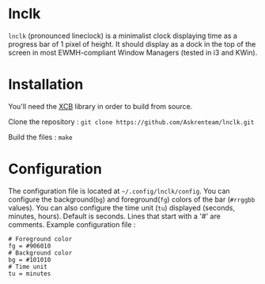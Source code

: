 # lnclk
`lnclk` (pronounced lineclock) is a minimalist clock displaying time as a progress bar of 1 pixel of height.
It should display as a dock in the top of the screen in most EWMH-compliant Window Managers (tested in i3 and KWin).

# Installation
You'll need the [XCB](https://xcb.freedesktop.org/) library in order to build from source.

Clone the repository : 
`git clone https://github.com/Askrenteam/lnclk.git`

Build the files :
`make`

# Configuration
The configuration file is located at `~/.config/lnclk/config`.
You can configure the background(`bg`) and foreground(`fg`) colors of the bar (`#rrggbb` values).
You can also configure the time unit (`tu`) displayed (seconds, minutes, hours). Default is seconds.
Lines that start with a '#' are comments.
Example configuration file : 
```
# Foreground color
fg = #906010
# Background color
bg = #101010
# Time unit
tu = minutes
```
